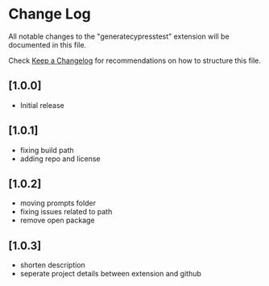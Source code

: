 # Change Log

All notable changes to the "generatecypresstest" extension will be documented in this file.

Check [Keep a Changelog](http://keepachangelog.com/) for recommendations on how to structure this file.

## [1.0.0]

- Initial release


## [1.0.1]

- fixing build path
- adding repo and license


## [1.0.2]

- moving prompts folder
- fixing issues related to path
- remove open package


## [1.0.3]

- shorten description
- seperate project details between extension and github